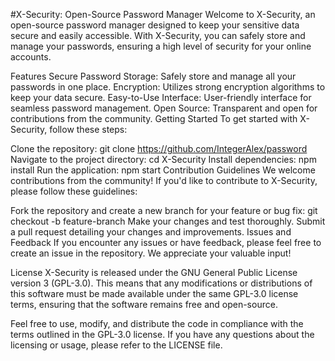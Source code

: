#X-Security: Open-Source Password Manager
Welcome to X-Security, an open-source password manager designed to keep your sensitive data secure and easily accessible. With X-Security, you can safely store and manage your passwords, ensuring a high level of security for your online accounts.

Features
Secure Password Storage: Safely store and manage all your passwords in one place.
Encryption: Utilizes strong encryption algorithms to keep your data secure.
Easy-to-Use Interface: User-friendly interface for seamless password management.
Open Source: Transparent and open for contributions from the community.
Getting Started
To get started with X-Security, follow these steps:

Clone the repository: git clone https://github.com/IntegerAlex/password
Navigate to the project directory: cd X-Security
Install dependencies: npm install
Run the application: npm start
Contribution Guidelines
We welcome contributions from the community! If you'd like to contribute to X-Security, please follow these guidelines:

Fork the repository and create a new branch for your feature or bug fix: git checkout -b feature-branch
Make your changes and test thoroughly.
Submit a pull request detailing your changes and improvements.
Issues and Feedback
If you encounter any issues or have feedback, please feel free to create an issue in the repository. We appreciate your valuable input!

License
X-Security is released under the GNU General Public License version 3 (GPL-3.0). This means that any modifications or distributions of this software must be made available under the same GPL-3.0 license terms, ensuring that the software remains free and open-source.

Feel free to use, modify, and distribute the code in compliance with the terms outlined in the GPL-3.0 license. If you have any questions about the licensing or usage, please refer to the LICENSE file.
